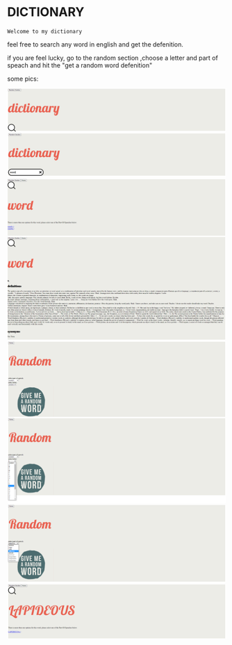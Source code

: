 # DICTIONARY 

    Welcome to my dictionary 

feel free to search any word in english and get the defenition.

if you are feel lucky, go to the random section ,choose a letter and part of speach and hit the "get a random word defenition" 

some pics:


![home](./pictures/home.png)
![search](./pictures/search.png)
![results](./pictures/results.png)
![defenition](./pictures/defenition.png)
![Section](./pictures/randomSection.png)
![letter](./pictures/choosingletter.png)
![choosing](./pictures/choosingpartofspeach.png)
![result](./pictures/randomresult.png)

